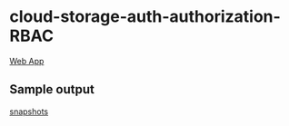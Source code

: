 # cloud-storage-auth-authorization-RBAC

[Web App](https://pictures-772d8.web.app/)
## Sample output
[snapshots](https://drive.google.com/file/d/1csGm4Zln_UnHUoy4FUSGbxwD5kfLoPWu/view?usp=sharing)
